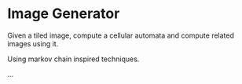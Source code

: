 # Image Generator

Given a tiled image, compute a cellular automata and compute related images using it.

Using markov chain inspired techniques.

...
